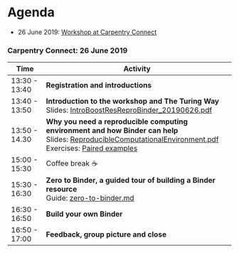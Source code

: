 # Agenda

* 26 June 2019: [Workshop at Carpentry Connect](#carpentry-connect-26-june-2019)

### Carpentry Connect: 26 June 2019

| Time | Activity |
| ---- | -------- |
| 13:30 - 13:40 | **Registration and introductions** |
| 13:40 - 13:50 | **Introduction to the workshop and The Turing Way**<br>Slides: [IntroBoostResReproBinder_20190626.pdf](workshop-presentations\IntroBoostResReproBinder_20190626.pdf) |
| 13:50 - 14.30 | **Why you need a reproducible computing environment and how Binder can help**<br> Slides: [ReproducibleComputationalEnvironment.pdf](workshop-presentations\ReproducibleComputationalEnvironment.pdf)<br>Exercises: [Paired examples](paired_examples.md) |
| 15:00 - 15:30 | Coffee break :coffee: |
| 15:30 - 16:30 | **Zero to Binder, a guided tour of building a Binder resource**<br>Guide: [zero-to-binder.md](workshop-presentations\zero-to-binder.md) |
| 16:30 - 16:50 | **Build your own Binder** |
| 16:50 - 17:00 | **Feedback, group picture and close** |
